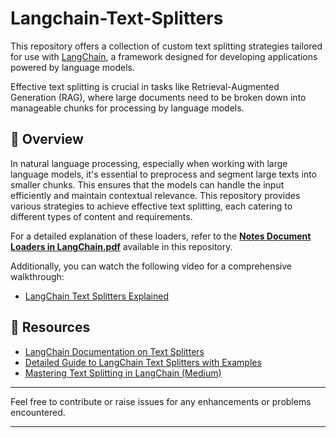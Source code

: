 
# Langchain-Text-Splitters

This repository offers a collection of custom text splitting strategies tailored for use with [LangChain](https://python.langchain.com/docs/concepts/text_splitters/), a framework designed for developing applications powered by language models.

Effective text splitting is crucial in tasks like Retrieval-Augmented Generation (RAG), where large documents need to be broken down into manageable chunks for processing by language models.

## 🧠 Overview

In natural language processing, especially when working with large language models, it's essential to preprocess and segment large texts into smaller chunks.
This ensures that the models can handle the input efficiently and maintain contextual relevance. This repository provides various strategies to achieve effective text splitting, each catering to different types of content and requirements.

For a detailed explanation of these loaders, refer to the [**Notes Document Loaders in LangChain.pdf**](https://github.com/Harsh-Jindal-web/Langchain-Text-Splitters/raw/main/Notes%20Document%20Loaders%20in%20LangChain.pdf) available in this repository.

Additionally, you can watch the following video for a comprehensive walkthrough:  
- [LangChain Text Splitters Explained](https://www.youtube.com/watch?v=SEWS9P4ODmc)

## 📄 Resources

- [LangChain Documentation on Text Splitters](https://python.langchain.com/docs/concepts/text_splitters/)
- [Detailed Guide to LangChain Text Splitters with Examples](https://machinelearningknowledge.ai/detailed-guide-to-langchain-text-splitters-with-examples/)
- [Mastering Text Splitting in LangChain (Medium)](https://medium.com/@harsh.vardhan7695/mastering-text-splitting-in-langchain-735313216e01)

---

Feel free to contribute or raise issues for any enhancements or problems encountered.

---
